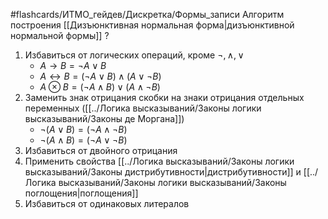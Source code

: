 #flashcards/ИТМО_гейдев/Дискретка/Формы_записи
Алгоритм построения [[Дизъюнктивная нормальная форма|дизъюнктивной нормальной формы]]
?
1. Избавиться от логических операций, кроме $\lnot, \wedge, \vee$
	- $A \to B = \lnot A \vee B$
	- $A \leftrightarrow B = (\lnot A \vee B) \wedge (A \vee \lnot B)$
	- $A \otimes B = (\lnot A \wedge B) \vee (A \wedge \lnot B)$
2. Заменить знак отрицания скобки на знаки отрицания отдельных переменных ([[../Логика высказываний/Законы логики высказываний/Законы де Моргана]])
	- $\lnot (A \vee B) = (\lnot A \wedge \lnot B)$
	- $\lnot (A \wedge B) = (\lnot A \vee \lnot B)$
3. Избавиться от двойного отрицания
4. Применить свойства [[../Логика высказываний/Законы логики высказываний/Законы дистрибутивности|дистрибутивности]] и [[../Логика высказываний/Законы логики высказываний/Законы поглощения|поглощения]]
5. Избавиться от одинаковых литералов

